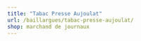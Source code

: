 ```yaml
---
title: "Tabac Presse Aujoulat"
url: /baillargues/tabac-presse-aujoulat/
shop: marchand de journaux
---
```

